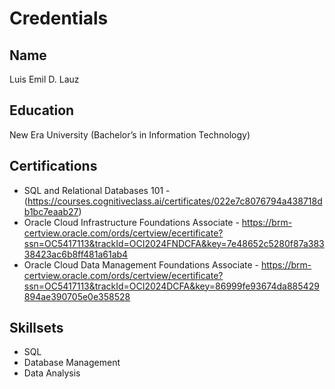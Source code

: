 # Credentials

## Name
Luis Emil D. Lauz

## Education
New Era University (Bachelor’s in Information Technology)


## Certifications
- SQL and Relational Databases 101 - (https://courses.cognitiveclass.ai/certificates/022e7c8076794a438718db1bc7eaab27)
- Oracle Cloud Infrastructure Foundations Associate - https://brm-certview.oracle.com/ords/certview/ecertificate?ssn=OC5417113&trackId=OCI2024FNDCFA&key=7e48652c5280f87a38338423ac6b8ff481a61ab4
- Oracle Cloud Data Management Foundations Associate - https://brm-certview.oracle.com/ords/certview/ecertificate?ssn=OC5417113&trackId=OCI2024DCFA&key=86999fe93674da885429894ae390705e0e358528

## Skillsets
- SQL
- Database Management
- Data Analysis
